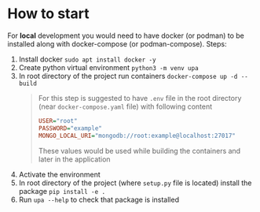 # How to start

For **local** development you would need to have docker (or podman) to be installed along with docker-compose (or podman-compose).
Steps:

1. Install docker `sudo apt install docker -y`
2. Create python virtual environment `python3 -m venv upa`
3. In root directory of the project run containers `docker-compose up -d --build`
   > For this step is suggested to have `.env` file in the root directory (near `docker-compose.yaml` file) with following content
   > ```ini
   > USER="root"
   > PASSWORD="example"
   > MONGO_LOCAL_URI="mongodb://root:example@localhost:27017"
   > ```
   > These values would be used while building the containers and later in the application
4. Activate the environment
5. In root directory of the project (where `setup.py` file is located) install the package `pip install -e .`
6. Run `upa --help` to check that package is installed
